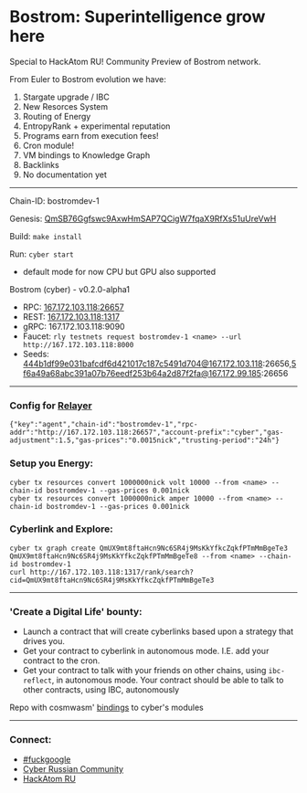 # Bostrom: Superintelligence grow here

Special to HackAtom RU! Community Preview of Bostrom network.

From Euler to Bostrom evolution we have:

1. Stargate upgrade / IBC
2. New Resorces System
3. Routing of Energy
4. EntropyRank + experimental reputation
5. Programs earn from execution fees!
5. Cron module!
6. VM bindings to Knowledge Graph
7. Backlinks
8. No documentation yet

--------

Chain-ID: bostromdev-1

Genesis: [QmSB76Ggfswc9AxwHmSAP7QCigW7fqaX9RfXs51uUreVwH](http://cloudflare-ipfs.com/ipfs/QmSB76Ggfswc9AxwHmSAP7QCigW7fqaX9RfXs51uUreVwH)

Build: ```make install```

Run: ```cyber start ```

* default mode for now CPU but GPU also supported

Bostrom (cyber) - v0.2.0-alpha1
- RPC: [167.172.103.118:26657](167.172.103.118:26657)
- REST: [167.172.103.118:1317](http://167.172.103.118:1317/rank/search?cid=QmUX9mt8ftaHcn9Nc6SR4j9MsKkYfkcZqkfPTmMmBgeTe3)
- gRPC: 167.172.103.118:9090
- Faucet: ```rly testnets request bostromdev-1 <name> --url http://167.172.103.118:8000```
- Seeds: 444b1df99e031bafcdf6d421017c187c5491d704@167.172.103.118:26656,5f6a49a68abc391a07b76eedf253b64a2d87f2fa@167.172.99.185:26656

--------

### Config for [Relayer](https://github.com/cosmos/relayer/)
```
{"key":"agent","chain-id":"bostromdev-1","rpc-addr":"http://167.172.103.118:26657","account-prefix":"cyber","gas-adjustment":1.5,"gas-prices":"0.0015nick","trusting-period":"24h"}
```

### Setup you Energy:
```
cyber tx resources convert 1000000nick volt 10000 --from <name> --chain-id bostromdev-1 --gas-prices 0.001nick
cyber tx resources convert 1000000nick amper 10000 --from <name> --chain-id bostromdev-1 --gas-prices 0.001nick
```

### Cyberlink and Explore:
```
cyber tx graph create QmUX9mt8ftaHcn9Nc6SR4j9MsKkYfkcZqkfPTmMmBgeTe3 QmUX9mt8ftaHcn9Nc6SR4j9MsKkYfkcZqkfPTmMmBgeTe8 --from <name> --chain-id bostromdev-1
curl http://167.172.103.118:1317/rank/search?cid=QmUX9mt8ftaHcn9Nc6SR4j9MsKkYfkcZqkfPTmMmBgeTe3
```

--------

### 'Create a Digital Life' bounty:
- Launch a contract that will create cyberlinks based upon a  strategy that drives you.
- Get your contract to cyberlink in autonomous mode. I.E. add your contract to the cron.
- Get your contract to talk with your friends on other chains, using `ibc-reflect`, in autonomous mode. Your contract should be able to talk to other contracts, using IBC, autonomously

Repo with cosmwasm' [bindings](https://github.com/cybercongress/cyber-cosmwasm) to cyber's modules

--------

### Connect:
- [#fuckgoogle](https://t.me/fuckgoogle)
- [Cyber Russian Community](https://t.me/cyber_russian_community)
- [HackAtom RU](https://t.me/hackAtomRU)